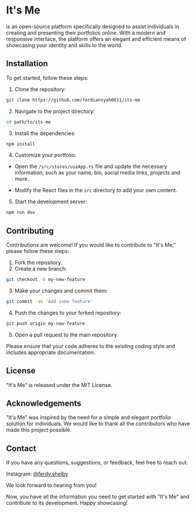# It's Me

is an open-source platform specifically designed to assist individuals in creating and presenting their portfolios online. With a modern and responsive interface, the platform offers an elegant and efficient means of showcasing your identity and skills to the world.

## Installation

To get started, follow these steps:

1. Clone the repository:

```bash
git clone https://github.com/ferdiansyah0611/its-me
```

2. Navigate to the project directory:

```bash
cd path/to/its-me
```

3. Install the dependencies:

```bash
npm install
```

4. Customize your portfolio:

- Open the `/src/stores/useApp.ts` file and update the necessary information, such as your name, bio, social media links, projects and more.

- Modify the React files in the `src` directory to add your own content.

5. Start the development server:

```bash
npm run dev
```

## Contributing

Contributions are welcome! If you would like to contribute to "It's Me," please follow these steps:

1. Fork the repository.
2. Create a new branch:

```bash
git checkout -b my-new-feature
```

3. Make your changes and commit them:

```bash
git commit -am 'Add some feature'
```

4. Push the changes to your forked repository:

```bash
git push origin my-new-feature
```

5. Open a pull request to the main repository.

Please ensure that your code adheres to the existing coding style and includes appropriate documentation.

## License

"It's Me" is released under the MIT License.

## Acknowledgements

"It's Me" was inspired by the need for a simple and elegant portfolio solution for individuals. We would like to thank all the contributors who have made this project possible.

## Contact

If you have any questions, suggestions, or feedback, feel free to reach out:

Instagram: [@ferdy.shelby](https://www.instagram.com/ferdy.shelby/)

We look forward to hearing from you!

Now, you have all the information you need to get started with "It's Me" and contribute to its development. Happy showcasing!